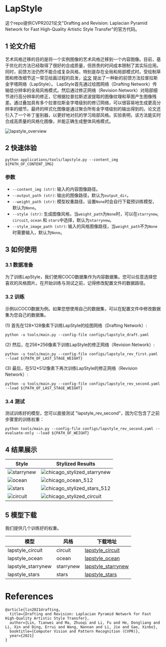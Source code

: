 
# LapStyle

 这个repo提供CVPR2021论文"Drafting and Revision: Laplacian Pyramid Network for Fast High-Quality Artistic Style Transfer"的官方代码。

## 1 论文介绍

艺术风格迁移的目的是将一个实例图像的艺术风格迁移到一个内容图像。目前，基于优化的方法已经取得了很好的合成质量，但昂贵的时间成本限制了其实际应用。
同时，前馈方法仍然不能合成复杂风格，特别是存在全局和局部模式时。受绘制草图和修改细节这一常见绘画过程的启发，[论文](https://arxiv.org/pdf/2104.05376.pdf) 提出了一种新的前馈方法拉普拉斯金字塔网络（LapStyle）。
LapStyle首先通过绘图网络（Drafting Network）传输低分辨率的全局风格模式。然后通过修正网络（Revision Network）对局部细节进行高分辨率的修正，它根据拉普拉斯滤波提取的图像纹理和草图产生图像残差。通过叠加具有多个拉普拉斯金字塔级别的修订网络，可以很容易地生成更高分辨率的细节。最终的样式化图像是通过聚合所有金字塔级别的输出得到的。论文还引入了一个补丁鉴别器，以更好地对抗的学习局部风格。实验表明，该方法能实时合成高质量的风格化图像，并能正确生成整体风格模式。

![lapstyle_overview](https://user-images.githubusercontent.com/79366697/118654987-b24dc100-b81b-11eb-9430-d84630f80511.png)


## 2 快速体验
```
python applications/tools/lapstyle.py --content_img ${PATH_OF_CONTENT_IMG}
```
### **参数**

- `--content_img (str)`: 输入的内容图像路径。
- `--output_path (str)`: 输出的图像路径，默认为`output_dir`。
- `--weight_path (str)`: 模型权重路径，设置`None`时会自行下载预训练模型，默认为`None`。
- `--style (str)`: 生成图像风格，当`weight_path`为`None`时，可以在`starrynew`, `circuit`, `ocean` 和 `stars`中选择，默认为`starrynew`。
- `--style_image_path (str)`: 输入的风格图像路径，当`weight_path`不为`None`时需要输入，默认为`None`。

## 3 如何使用

### 3.1 数据准备

为了训练LapStyle，我们使用COCO数据集作为内容数据集。您可以任意选择您喜欢的风格图片。在开始训练与测试之前，记得修改配置文件的数据路径。

### 3.2 训练

示例以COCO数据为例。如果您想使用自己的数据集，可以在配置文件中修改数据集为您自己的数据集。

(1) 首先在128*128像素下训练LapStyle的绘图网络（Drafting Network）:
```
python -u tools/main.py --config-file configs/lapstyle_draft.yaml
```

(2) 然后，在256*256像素下训练LapStyle的修正网络（Revision Network）:
```
python -u tools/main.py --config-file configs/lapstyle_rev_first.yaml --load ${PATH_OF_LAST_STAGE_WEIGHT}
```

(3) 最后，在512*512像素下再次训练LapStyle的修正网络（Revision Network）:
```
python -u tools/main.py --config-file configs/lapstyle_rev_second.yaml --load ${PATH_OF_LAST_STAGE_WEIGHT}
```

### 3.4 测试

测试训练好的模型，您可以直接测试 "lapstyle_rev_second"，因为它包含了之前步骤里的训练权重：
```
python tools/main.py --config-file configs/lapstyle_rev_second.yaml --evaluate-only --load ${PATH_OF_WEIGHT}
```

## 4 结果展示

| Style | Stylized Results |
| --- | --- |
| ![starrynew](https://user-images.githubusercontent.com/79366697/118655415-1ec8c000-b81c-11eb-8002-90bf8d477860.png) | ![chicago_stylized_starrynew](https://user-images.githubusercontent.com/79366697/118655671-59325d00-b81c-11eb-93a3-4fcc24680124.png)|
| ![ocean](https://user-images.githubusercontent.com/79366697/118655407-1c666600-b81c-11eb-83a6-300ee1952415.png) | ![chicago_ocean_512](https://user-images.githubusercontent.com/79366697/118655625-4cae0480-b81c-11eb-83ec-30936ed3df65.png)|
| ![stars](https://user-images.githubusercontent.com/79366697/118655423-20928380-b81c-11eb-92bd-0deeb320ff14.png) | ![chicago_stylized_stars_512](https://user-images.githubusercontent.com/79366697/118655638-50da2200-b81c-11eb-9223-58d5df022fa5.png)|
| ![circuit](https://user-images.githubusercontent.com/79366697/118655399-196b7580-b81c-11eb-8bc5-d5ece80c18ba.jpg) | ![chicago_stylized_circuit](https://user-images.githubusercontent.com/79366697/118655660-56376c80-b81c-11eb-87f2-64ae5a82375c.png)|


## 5 模型下载

我们提供几个训练好的权重。

| 模型 | 风格 | 下载地址 |
|---|---|---|
| lapstyle_circuit  | circuit | [lapstyle_circuit](https://paddlegan.bj.bcebos.com/models/lapstyle_circuit.pdparams)
| lapstyle_ocean  | ocean | [lapstyle_ocean](https://paddlegan.bj.bcebos.com/models/lapstyle_ocean.pdparams)
| lapstyle_starrynew  | starrynew | [lapstyle_starrynew](https://paddlegan.bj.bcebos.com/models/lapstyle_starrynew.pdparams)
| lapstyle_stars  | stars | [lapstyle_stars](https://paddlegan.bj.bcebos.com/models/lapstyle_stars.pdparams)


# References

```
@article{lin2021drafting,
  title={Drafting and Revision: Laplacian Pyramid Network for Fast High-Quality Artistic Style Transfer},
  author={Lin, Tianwei and Ma, Zhuoqi and Li, Fu and He, Dongliang and Li, Xin and Ding, Errui and Wang, Nannan and Li, Jie and Gao, Xinbo},
  booktitle={Computer Vision and Pattern Recognition (CVPR)},
  year={2021}
}
```

